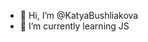 - 👋 Hi, I’m @KatyaBushliakova
- 🌱 I’m currently learning JS

<!---
KatyaBushliakova/KatyaBushliakova is a ✨ special ✨ repository because its `README.md` (this file) appears on your GitHub profile.
You can click the Preview link to take a look at your changes.
--->
